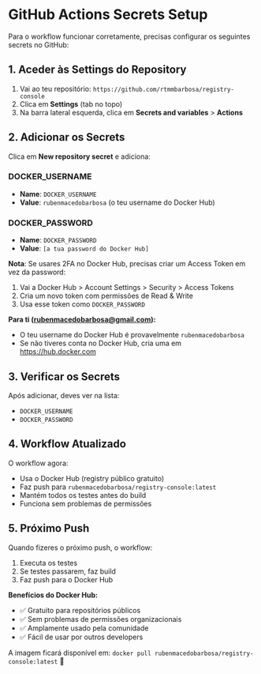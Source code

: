 # GitHub Actions Secrets Setup

Para o workflow funcionar corretamente, precisas configurar os seguintes secrets no GitHub:

## 1. Aceder às Settings do Repository

1. Vai ao teu repositório: `https://github.com/rtmmbarbosa/registry-console`
2. Clica em **Settings** (tab no topo)
3. Na barra lateral esquerda, clica em **Secrets and variables** > **Actions**

## 2. Adicionar os Secrets

Clica em **New repository secret** e adiciona:

### DOCKER_USERNAME
- **Name**: `DOCKER_USERNAME`
- **Value**: `rubenmacedobarbosa` (o teu username do Docker Hub)

### DOCKER_PASSWORD  
- **Name**: `DOCKER_PASSWORD`
- **Value**: `[a tua password do Docker Hub]`

**Nota**: Se usares 2FA no Docker Hub, precisas criar um Access Token em vez da password:
1. Vai a Docker Hub > Account Settings > Security > Access Tokens
2. Cria um novo token com permissões de Read & Write
3. Usa esse token como `DOCKER_PASSWORD`

**Para ti (rubenmacedobarbosa@gmail.com):**
- O teu username do Docker Hub é provavelmente `rubenmacedobarbosa`
- Se não tiveres conta no Docker Hub, cria uma em https://hub.docker.com

## 3. Verificar os Secrets

Após adicionar, deves ver na lista:
- `DOCKER_USERNAME`
- `DOCKER_PASSWORD`

## 4. Workflow Atualizado

O workflow agora:
- Usa o Docker Hub (registry público gratuito)
- Faz push para `rubenmacedobarbosa/registry-console:latest`
- Mantém todos os testes antes do build
- Funciona sem problemas de permissões

## 5. Próximo Push

Quando fizeres o próximo push, o workflow:
1. Executa os testes
2. Se testes passarem, faz build
3. Faz push para o Docker Hub

**Benefícios do Docker Hub:**
- ✅ Gratuito para repositórios públicos
- ✅ Sem problemas de permissões organizacionais
- ✅ Amplamente usado pela comunidade
- ✅ Fácil de usar por outros developers

A imagem ficará disponível em: `docker pull rubenmacedobarbosa/registry-console:latest` 🎉
